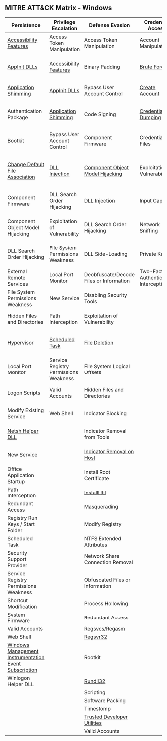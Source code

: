 ## MITRE ATT&CK Matrix - Windows

| ﻿Persistence                                           | Privilege Escalation                  | Defense Evasion                         | Credential Access                      | Discovery                              | Lateral Movement                    | Execution                          | Collection                     | Exfiltration                                  | Command and Control                     |
|-------------------------------------------------------|---------------------------------------|-----------------------------------------|----------------------------------------|----------------------------------------|-------------------------------------|------------------------------------|--------------------------------|-----------------------------------------------|-----------------------------------------|
| [Accessibility Features](Persistence/Accessibility_Features.md)                                | Access Token Manipulation             | Access Token Manipulation               | Account Manipulation                   | [Account Discovery](Discovery/Account_Discovery.md)                      | Application Deployment Software     | [Application Shimming](Persistence/Application_Shimming.md)               | Audio Capture                  | Automated Exfiltration                        | Commonly Used Port                      |
| [AppInit DLLs](Persistence/AppInit_DLLs.md)                                          | [Accessibility Features](Persistence/Accessibility_Features.md)                | Binary Padding                          | [Brute Force](Credential_Access/Brute_Force.md)                            | Application Window Discovery           | Exploitation of Vulnerability       | Command-Line Interface             | Automated Collection           | Data Compressed                               | Communication Through Removable Media   |
| [Application Shimming](Persistence/Application_Shimming.md)                                  | [AppInit DLLs](Persistence/AppInit_DLLs.md)                           | Bypass User Account Control             | [Create Account](Credential_Access/Create%20Account.md)                         | File and Directory Discovery           | Logon Scripts                       | Execution through API              | Clipboard Data                 | Data Encrypted                                | Connection Proxy                        |
| Authentication Package                                | [Application Shimming](Persistence/Application_Shimming.md)                  | Code Signing                            | [Credential Dumping](Credential_Access/Credential%20Dumping.md)                     | Network Service Scanning               | Pass the Hash                       | Execution through Module Load      | Data Staged                    | Data Transfer Size Limits                     | Custom Command and Control Protocol     |
| Bootkit                                               | Bypass User Account Control           | Component Firmware                      | Credentials in Files                   | Network Share Discovery                | Pass the Ticket                     | Graphical User Interface           | Data from Local System         | Exfiltration Over Alternative Protocol        | Custom Cryptographic Protocol           |
| [Change Default File Association](Persistence/Change_Default_File_Association.md)                       | [DLL Injection](Privilege%20Escalation/DLL%20Injection.md)                         | [Component Object Model Hijacking](Persistence/Component_Object_Model_Hijacking.md)       | Exploitation of Vulnerability          | Peripheral Device Discovery            | Remote Desktop Protocol             | [InstallUtil](Execution/InstallUtil.md)                        | Data from Network Shared Drive | Exfiltration Over Command and Control Channel | Data Encoding                           |
| Component Firmware                                    | DLL Search Order Hijacking            | [DLL Injection](Privilege%20Escalation/DLL%20Injection.md)                           | Input Capture                          | Permission Groups Discovery            | Remote File Copy                    | [PowerShell](Execution/PowerShell.md)                         | Data from Removable Media      | Exfiltration Over Other Network Medium        | Data Obfuscation                        |
| Component Object Model Hijacking                      | Exploitation of Vulnerability         | DLL Search Order Hijacking              | Network Sniffing                       | Process Discovery                      | Remote Services                     | Process Hollowing                  | Email Collection               | Exfiltration Over Physical Medium             | Fallback Channels                       |
| DLL Search Order Hijacking                            | File System Permissions Weakness      | DLL Side-Loading                        | Private Keys                           | [Query Registry](Discovery/Query%20Registry.md)                         | Replication Through Removable Media | [Regsvcs/Regasm](Execution/RegsvcsRegasm.md)                     | Input Capture                  | Scheduled Transfer                            | Multi-Stage Channels                    |
| External Remote Services                              | Local Port Monitor                    | Deobfuscate/Decode Files or Information | Two-Factor Authentication Interception | [Remote System Discovery](Discovery/Remote%20System%20Discovery.md)                | Shared Webroot                      | [Regsvr32](Execution/Regsvr32.md)                           | Screen Capture                 |                                               | Multiband Communication                 |
| File System Permissions Weakness                      | New Service                           | Disabling Security Tools                |                                        | Security Software Discovery            | Taint Shared Content                | Rundll32                           | Video Capture                  |                                               | Multilayer Encryption                   |
| Hidden Files and Directories                          | Path Interception                     | Exploitation of Vulnerability           |                                        | [System Information Discovery](Discovery/System%20Information%20Discovery.md)           | Third-party Software                | [Scheduled Task](Persistence/Scheduled_Task.md)                     |                                |                                               | Remote File Copy                        |
| Hypervisor                                            | [Scheduled Task](Persistence/Scheduled_Task.md)                        | [File Deletion](Defense%20Evasion/File_Deletion.md)                           |                                        | System Network Configuration Discovery | [Windows Admin Shares](Lateral%20Movement/Windows%20Admin%20Shares.md)                | Scripting                          |                                |                                               | Standard Application Layer Protocol     |
| Local Port Monitor                                    | Service Registry Permissions Weakness | File System Logical Offsets             |                                        | System Network Connections Discovery   | Windows Remote Management           | Service Execution                  |                                |                                               | Standard Cryptographic Protocol         |
| Logon Scripts                                         | Valid Accounts                        | Hidden Files and Directories            |                                        | [System Owner/User Discovery](Discovery/System%20Owner-User%20Discovery.md)            |                                     | Third-party Software               |                                |                                               | Standard Non-Application Layer Protocol |
| Modify Existing Service                               | Web Shell                             | Indicator Blocking                      |                                        | System Service Discovery               |                                     | Trusted Developer Utilities        |                                |                                               | Uncommonly Used Port                    |
| [Netsh Helper DLL](Persistence/Netsh_Helper_DLL.md)                                      |                                       | Indicator Removal from Tools            |                                        | System Time Discovery                  |                                     | [Windows Management Instrumentation](Execution/Windows_Management_Instrumentation.md) |                                |                                               | Web Service                             |
| New Service                                           |                                       | [Indicator Removal on Host](Defense%20Evasion/Indicator_Removal_on_Host.md)               |                                        |                                        |                                     | [Windows Remote Management](Lateral%20Movement/Windows%20Remote%20Management.md)          |                                |                                               |                                         |
| Office Application Startup                            |                                       | Install Root Certificate                |                                        |                                        |                                     | [Bitsadmin](Execution/Bitsadmin.md)                                    |                                |                                               |                                         |
| Path Interception                                     |                                       | [InstallUtil](Execution/InstallUtil.md)                             |                                        |                                        |                                     |                                    |                                |                                               |                                         |
| Redundant Access                                      |                                       | Masquerading                            |                                        |                                        |                                     |                                    |                                |                                               |                                         |
| Registry Run Keys / Start Folder                      |                                       | Modify Registry                         |                                        |                                        |                                     |                                    |                                |                                               |                                         |
| Scheduled Task                                        |                                       | NTFS Extended Attributes                |                                        |                                        |                                     |                                    |                                |                                               |                                         |
| Security Support Provider                             |                                       | Network Share Connection Removal        |                                        |                                        |                                     |                                    |                                |                                               |                                         |
| Service Registry Permissions Weakness                 |                                       | Obfuscated Files or Information         |                                        |                                        |                                     |                                    |                                |                                               |                                         |
| Shortcut Modification                                 |                                       | Process Hollowing                       |                                        |                                        |                                     |                                    |                                |                                               |                                         |
| System Firmware                                       |                                       | Redundant Access                        |                                        |                                        |                                     |                                    |                                |                                               |                                         |
| Valid Accounts                                        |                                       | [Regsvcs/Regasm](Execution/RegsvcsRegasm.md)                          |                                        |                                        |                                     |                                    |                                |                                               |                                         |
| Web Shell                                             |                                       | [Regsvr32](Execution/Regsvr32.md)                                |                                        |                                        |                                     |                                    |                                |                                               |                                         |
| [Windows Management Instrumentation Event Subscription](Persistence/Windows_Management_Instrumentation_Event_Subscription.md) |                                       | Rootkit                                 |                                        |                                        |                                     |                                    |                                |                                               |                                         |
| Winlogon Helper DLL                                   |                                       | [Rundll32](Execution/Rundll32.md)                                |                                        |                                        |                                     |                                    |                                |                                               |                                         |
|                                                       |                                       | Scripting                               |                                        |                                        |                                     |                                    |                                |                                               |                                         |
|                                                       |                                       | Software Packing                        |                                        |                                        |                                     |                                    |                                |                                               |                                         |
|                                                       |                                       | Timestomp                               |                                        |                                        |                                     |                                    |                                |                                               |                                         |
|                                                       |                                       | [Trusted Developer Utilities](Execution/Trusted_Developer_Utilities.md)             |                                        |                                        |                                     |                                    |                                |                                               |                                         |
|                                                       |                                       | Valid Accounts                          |                                        |                                        |                                     |                                    |                                |                                               |                                         |
